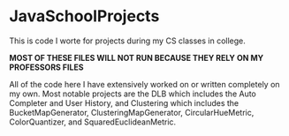 # JavaSchoolProjects

This is code I worte for projects during my CS classes in college. 

__MOST OF THESE FILES WILL NOT RUN BECAUSE THEY RELY ON MY PROFESSORS FILES__

All of the code here I have extensively worked on or written completely on my own.
Most notable projects are the DLB which includes the Auto Completer and User History, and Clustering which includes the BucketMapGenerator, ClusteringMapGenerator, CircularHueMetric, ColorQuantizer, and SquaredEuclideanMetric.
